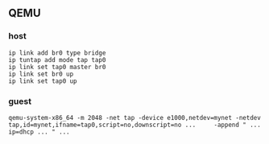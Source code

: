 ## QEMU
### host

```  
ip link add br0 type bridge
ip tuntap add mode tap tap0
ip link set tap0 master br0
ip link set br0 up
ip link set tap0 up
```  

### guest
```  
qemu-system-x86_64 -m 2048 -net tap -device e1000,netdev=mynet -netdev tap,id=mynet,ifname=tap0,script=no,downscript=no ... 	-append " ... ip=dhcp ... " ...
```  

